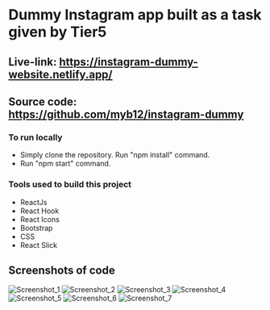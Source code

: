 # Dummy Instagram app built as a task given by Tier5

## Live-link: https://instagram-dummy-website.netlify.app/
## Source code: https://github.com/myb12/instagram-dummy

### To run locally
* Simply clone the repository. Run "npm install" command.
* Run "npm start" command.

### Tools used to build this project
* ReactJs
* React Hook
* React Icons
* Bootstrap
* CSS 
* React Slick 

## Screenshots of code

![Screenshot_1](https://i.ibb.co/x8J32cG/Screenshot-1.png)
![Screenshot_2](https://i.ibb.co/vYwhWNx/Screenshot-2.png)
![Screenshot_3](https://i.ibb.co/sV5qb84/Screenshot-3.png)
![Screenshot_4](https://i.ibb.co/mRWt85M/Screenshot-4.png)
![Screenshot_5](https://i.ibb.co/JC0GLcP/Screenshot-5.png)
![Screenshot_6](https://i.ibb.co/wQPyJC3/Screenshot-6.png)
![Screenshot_7](https://i.ibb.co/zmMTk1T/Screenshot-7.png)